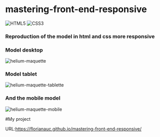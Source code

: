 # mastering-front-end-responsive

![HTML5](https://img.shields.io/badge/html5-%23E34F26.svg?style=for-the-badge&logo=html5&logoColor=white) ![CSS3](https://img.shields.io/badge/css3-%231572B6.svg?style=for-the-badge&logo=css3&logoColor=white)



### Reproduction of the model in html and css more responsive

### Model desktop

![helium-maquette](https://user-images.githubusercontent.com/98493546/164943117-185c77f1-29e4-4fd1-8183-277d71a8d9ef.png)



### Model tablet

![helium-maquette-tablette](https://user-images.githubusercontent.com/98493546/164943139-25fbf72a-cb2d-4aad-b089-6b0fa42e2062.png)



### And the mobile model

![helium-maquette-mobile](https://user-images.githubusercontent.com/98493546/164943179-cefda0e2-03f4-4c6e-ba53-c30ca637724d.png)


#My project

URL:https://florianauc.github.io/mastering-front-end-responsive/



